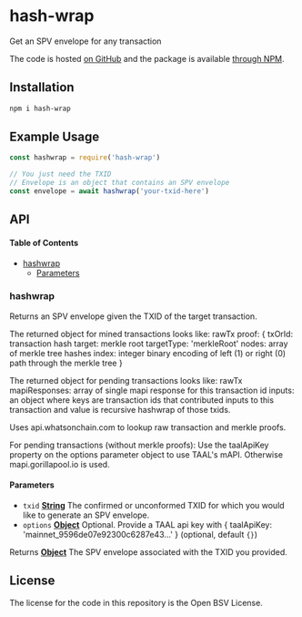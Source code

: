 # hash-wrap

Get an SPV envelope for any transaction

The code is hosted [on GitHub](https://github.com/p2ppsr/hashwrap) and the package is available [through NPM](https://www.npmjs.com/package/hash-wrap).

## Installation

```sh
npm i hash-wrap
```

## Example Usage

```js
const hashwrap = require('hash-wrap')

// You just need the TXID
// Envelope is an object that contains an SPV envelope
const envelope = await hashwrap('your-txid-here')
```

## API

<!-- Generated by documentation.js. Update this documentation by updating the source code. -->

#### Table of Contents

*   [hashwrap](#hashwrap)
    *   [Parameters](#parameters)

### hashwrap

Returns an SPV envelope given the TXID of the target transaction.

The returned object for mined transactions looks like:
rawTx
proof: {
txOrId: transaction hash
target: merkle root
targetType: 'merkleRoot'
nodes: array of merkle tree hashes
index: integer binary encoding of left (1) or right (0) path through the merkle tree
}

The returned object for pending transactions looks like:
rawTx
mapiResponses: array of single mapi response for this transaction id
inputs: an object where keys are transaction ids that contributed inputs to this transaction and value is recursive hashwrap of those txids.

Uses api.whatsonchain.com to lookup raw transaction and merkle proofs.

For pending transactions (without merkle proofs):
Use the taalApiKey property on the options parameter object to use TAAL's mAPI.
Otherwise mapi.gorillapool.io is used.

#### Parameters

*   `txid` **[String](https://developer.mozilla.org/docs/Web/JavaScript/Reference/Global_Objects/String)** The confirmed or unconformed TXID for which you would like to generate an SPV envelope.
*   `options` **[Object](https://developer.mozilla.org/docs/Web/JavaScript/Reference/Global_Objects/Object)** Optional. Provide a TAAL api key with { taalApiKey: 'mainnet\_9596de07e92300c6287e43...' } (optional, default `{}`)

Returns **[Object](https://developer.mozilla.org/docs/Web/JavaScript/Reference/Global_Objects/Object)** The SPV envelope associated with the TXID you provided.

## License

The license for the code in this repository is the Open BSV License.

